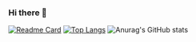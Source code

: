 ### Hi there 👋

[![Readme Card](https://github-readme-stats.vercel.app/api/pin/?username=Hewie8023&repo=JavaGuide&theme=radical)](https://github.com/Hewie8023/JavaGuide)
[![Top Langs](https://github-readme-stats.vercel.app/api/top-langs/?username=Hewie8023&layout=compact&theme=radical)](https://github.com/anuraghazra/github-readme-stats)
![Anurag's GitHub stats](https://github-readme-stats.vercel.app/api?username=Hewie8023&show_icons=true&theme=radical)

<!--
**Hewie8023/Hewie8023** is a ✨ _special_ ✨ repository because its `README.md` (this file) appears on your GitHub profile.

Here are some ideas to get you started:

- 🔭 I’m currently working on ...
- 🌱 I’m currently learning ...
- 👯 I’m looking to collaborate on ...
- 🤔 I’m looking for help with ...
- 💬 Ask me about ...
- 📫 How to reach me: ...
- 😄 Pronouns: ...
- ⚡ Fun fact: ...
-->


